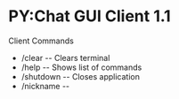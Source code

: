 # PY:Chat GUI Client 1.1

Client Commands
- /clear -- Clears terminal 
- /help -- Shows list of commands
- /shutdown -- Closes application
- /nickname --

